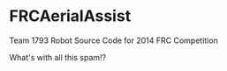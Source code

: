 FRCAerialAssist
===============

Team 1793 Robot Source Code for 2014 FRC Competition




What's with all this spam!?
